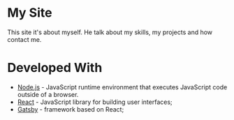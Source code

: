 # My Site
This site it's about myself. He talk about my skills, my projects and how contact me.  

# Developed With
* [Node.js](https://nodejs.org) - JavaScript runtime environment that executes JavaScript code outside of a browser.
* [React](https://reactjs.org) - JavaScript library for building user interfaces;
* [Gatsby](https://www.gatsbyjs.org/) -  framework based on React;